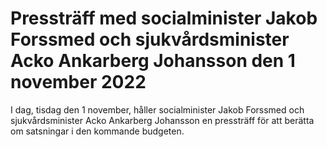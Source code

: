 # Pressträff med socialminister Jakob Forssmed och sjukvårdsminister Acko Ankarberg Johansson den 1 november 2022

I dag, tisdag den 1 november, håller socialminister Jakob Forssmed och sjukvårdsminister Acko Ankarberg Johansson en pressträff för att berätta om satsningar i den kommande budgeten.
